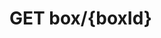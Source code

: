 #  GET box/{boxId}

<api-endpoint openapi-path="../../api/backend_flashpomo-openapi.yaml" method="GET" endpoint="/box/{boxId}"/>